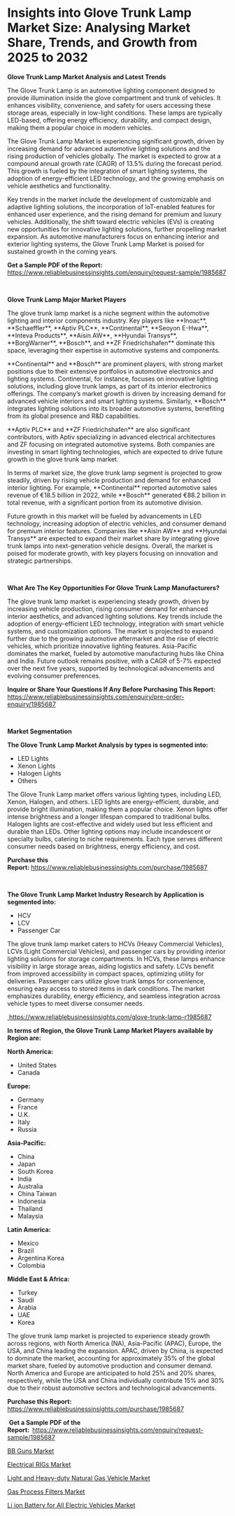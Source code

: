 <p><h1>Insights into Glove Trunk Lamp Market Size: Analysing Market Share, Trends, and Growth from 2025 to 2032</h1></p><p><strong>Glove Trunk Lamp Market Analysis and Latest Trends</strong></p>
<p><p>The Glove Trunk Lamp is an automotive lighting component designed to provide illumination inside the glove compartment and trunk of vehicles. It enhances visibility, convenience, and safety for users accessing these storage areas, especially in low-light conditions. These lamps are typically LED-based, offering energy efficiency, durability, and compact design, making them a popular choice in modern vehicles.</p><p>The Glove Trunk Lamp Market is experiencing significant growth, driven by increasing demand for advanced automotive lighting solutions and the rising production of vehicles globally. The market is expected to grow at a compound annual growth rate (CAGR) of 13.5% during the forecast period. This growth is fueled by the integration of smart lighting systems, the adoption of energy-efficient LED technology, and the growing emphasis on vehicle aesthetics and functionality.</p><p>Key trends in the market include the development of customizable and adaptive lighting solutions, the incorporation of IoT-enabled features for enhanced user experience, and the rising demand for premium and luxury vehicles. Additionally, the shift toward electric vehicles (EVs) is creating new opportunities for innovative lighting solutions, further propelling market expansion. As automotive manufacturers focus on enhancing interior and exterior lighting systems, the Glove Trunk Lamp Market is poised for sustained growth in the coming years.</p></p>
<p><strong>Get a Sample PDF of the Report:&nbsp;</strong> <a href="https://www.reliablebusinessinsights.com/enquiry/request-sample/1985687?utm_campaign=1873&utm_medium=2&utm_source=Github&utm_content=ia&utm_term=24012025&utm_id=glove-trunk-lamp">https://www.reliablebusinessinsights.com/enquiry/request-sample/1985687</a></p>
<p>&nbsp;</p>
<p><strong>Glove Trunk Lamp Major Market Players</strong></p>
<p><p>The glove trunk lamp market is a niche segment within the automotive lighting and interior components industry. Key players like **Inoac**, **Schaeffler**, **Aptiv PLC**, **Continental**, **Seoyon E-Hwa**, **Inteva Products**, **Aisin AW**, **Hyundai Transys**, **BorgWarner**, **Bosch**, and **ZF Friedrichshafen** dominate this space, leveraging their expertise in automotive systems and components.</p><p>**Continental** and **Bosch** are prominent players, with strong market positions due to their extensive portfolios in automotive electronics and lighting systems. Continental, for instance, focuses on innovative lighting solutions, including glove trunk lamps, as part of its interior electronics offerings. The company’s market growth is driven by increasing demand for advanced vehicle interiors and smart lighting systems. Similarly, **Bosch** integrates lighting solutions into its broader automotive systems, benefiting from its global presence and R&D capabilities.</p><p>**Aptiv PLC** and **ZF Friedrichshafen** are also significant contributors, with Aptiv specializing in advanced electrical architectures and ZF focusing on integrated automotive systems. Both companies are investing in smart lighting technologies, which are expected to drive future growth in the glove trunk lamp market.</p><p>In terms of market size, the glove trunk lamp segment is projected to grow steadily, driven by rising vehicle production and demand for enhanced interior lighting. For example, **Continental** reported automotive sales revenue of €18.5 billion in 2022, while **Bosch** generated €88.2 billion in total revenue, with a significant portion from its automotive division.</p><p>Future growth in this market will be fueled by advancements in LED technology, increasing adoption of electric vehicles, and consumer demand for premium interior features. Companies like **Aisin AW** and **Hyundai Transys** are expected to expand their market share by integrating glove trunk lamps into next-generation vehicle designs. Overall, the market is poised for moderate growth, with key players focusing on innovation and strategic partnerships.</p></p>
<p>&nbsp;</p>
<p><strong>What Are The Key Opportunities For Glove Trunk Lamp Manufacturers?</strong></p>
<p><p>The glove trunk lamp market is experiencing steady growth, driven by increasing vehicle production, rising consumer demand for enhanced interior aesthetics, and advanced lighting solutions. Key trends include the adoption of energy-efficient LED technology, integration with smart vehicle systems, and customization options. The market is projected to expand further due to the growing automotive aftermarket and the rise of electric vehicles, which prioritize innovative lighting features. Asia-Pacific dominates the market, fueled by automotive manufacturing hubs like China and India. Future outlook remains positive, with a CAGR of 5-7% expected over the next five years, supported by technological advancements and evolving consumer preferences.</p></p>
<p><strong>Inquire or Share Your Questions If Any Before Purchasing This Report:</strong> <a href="https://www.reliablebusinessinsights.com/enquiry/pre-order-enquiry/1985687?utm_campaign=1873&utm_medium=2&utm_source=Github&utm_content=ia&utm_term=24012025&utm_id=glove-trunk-lamp">https://www.reliablebusinessinsights.com/enquiry/pre-order-enquiry/1985687</a></p>
<p>&nbsp;</p>
<p><strong>Market Segmentation</strong></p>
<p><strong>The Glove Trunk Lamp Market Analysis by types is segmented into:</strong></p>
<p><ul><li>LED Lights</li><li>Xenon Lights</li><li>Halogen Lights</li><li>Others</li></ul></p>
<p><p>The Glove Trunk Lamp market offers various lighting types, including LED, Xenon, Halogen, and others. LED lights are energy-efficient, durable, and provide bright illumination, making them a popular choice. Xenon lights offer intense brightness and a longer lifespan compared to traditional bulbs. Halogen lights are cost-effective and widely used but less efficient and durable than LEDs. Other lighting options may include incandescent or specialty bulbs, catering to niche requirements. Each type serves different consumer needs based on brightness, energy efficiency, and cost.</p></p>
<p><strong>Purchase this Report:&nbsp;</strong><a href="https://www.reliablebusinessinsights.com/purchase/1985687?utm_campaign=1873&utm_medium=2&utm_source=Github&utm_content=ia&utm_term=24012025&utm_id=glove-trunk-lamp">https://www.reliablebusinessinsights.com/purchase/1985687</a></p>
<p>&nbsp;</p>
<p><strong>The Glove Trunk Lamp Market Industry Research by Application is segmented into:</strong></p>
<p><ul><li>HCV</li><li>LCV</li><li>Passenger Car</li></ul></p>
<p><p>The glove trunk lamp market caters to HCVs (Heavy Commercial Vehicles), LCVs (Light Commercial Vehicles), and passenger cars by providing interior lighting solutions for storage compartments. In HCVs, these lamps enhance visibility in large storage areas, aiding logistics and safety. LCVs benefit from improved accessibility in compact spaces, optimizing utility for deliveries. Passenger cars utilize glove trunk lamps for convenience, ensuring easy access to stored items in dark conditions. The market emphasizes durability, energy efficiency, and seamless integration across vehicle types to meet diverse consumer needs.</p></p>
<p><a href="https://www.reliablebusinessinsights.com/glove-trunk-lamp-r1985687?utm_campaign=1873&utm_medium=2&utm_source=Github&utm_content=ia&utm_term=24012025&utm_id=glove-trunk-lamp">&nbsp;https://www.reliablebusinessinsights.com/glove-trunk-lamp-r1985687</a></p>
<p><strong>In terms of Region, the Glove Trunk Lamp Market Players available by Region are:</strong></p>
<p>
    <p> <strong> North America: </strong>
        <ul>
            <li>United States</li>
            <li>Canada</li>
        </ul>
        </p> 
    <p> <strong> Europe: </strong>
        <ul>
            <li>Germany</li>
            <li>France</li>
            <li>U.K.</li>
            <li>Italy</li>
            <li>Russia</li>
        </ul>
        </p> 
    <p> <strong> Asia-Pacific: </strong>
        <ul>
            <li>China</li>
            <li>Japan</li>
            <li>South Korea</li>
            <li>India</li>
            <li>Australia</li>
            <li>China Taiwan</li>
            <li>Indonesia</li>
            <li>Thailand</li>
            <li>Malaysia</li>
        </ul>
        </p> 
    <p> <strong> Latin America: </strong>
        <ul>
            <li>Mexico</li>
            <li>Brazil</li>
            <li>Argentina Korea</li>
            <li>Colombia</li>
        </ul>
        </p> 
    <p> <strong> Middle East & Africa: </strong>
        <ul>
            <li>Turkey</li>
            <li>Saudi</li>
            <li>Arabia</li>
            <li>UAE</li>
            <li>Korea</li>
        </ul>
    </p>
    </p>
<p><p>The glove trunk lamp market is projected to experience steady growth across regions, with North America (NA), Asia-Pacific (APAC), Europe, the USA, and China leading the expansion. APAC, driven by China, is expected to dominate the market, accounting for approximately 35% of the global market share, fueled by automotive production and consumer demand. North America and Europe are anticipated to hold 25% and 20% shares, respectively, while the USA and China individually contribute 15% and 30% due to their robust automotive sectors and technological advancements.</p></p>
<p><strong>Purchase this Report: </strong><a href="https://www.reliablebusinessinsights.com/purchase/1985687?utm_campaign=1873&utm_medium=2&utm_source=Github&utm_content=ia&utm_term=24012025&utm_id=glove-trunk-lamp">https://www.reliablebusinessinsights.com/purchase/1985687</a></p>
<p>&nbsp;<strong>Get a Sample PDF of the Report:&nbsp;&nbsp;</strong><a href="https://www.reliablebusinessinsights.com/enquiry/request-sample/1985687?utm_campaign=1873&utm_medium=2&utm_source=Github&utm_content=ia&utm_term=24012025&utm_id=glove-trunk-lamp">https://www.reliablebusinessinsights.com/enquiry/request-sample/1985687</a></p>
<p><strong></strong></p>
<p><p><a href="https://www.linkedin.com/pulse/delving-growth-market-bb-guns-expected-134-cagr-2025-sstvf?utm_campaign=1873&utm_medium=2&utm_source=Github&utm_content=ia&utm_term=24012025&utm_id=glove-trunk-lamp">BB Guns Market</a></p><p><a href="https://www.linkedin.com/pulse/electrical-rigs-market-size-share-trends-analysis-report-n8tof?utm_campaign=1873&utm_medium=2&utm_source=Github&utm_content=ia&utm_term=24012025&utm_id=glove-trunk-lamp">Electrical RIGs Market</a></p><p><a href="https://github.com/leopardmicheal7019/Market-Research-Report-List-1/blob/main/light-and-heavy-duty-natural-gas-vehicle-market.md?utm_campaign=1873&utm_medium=2&utm_source=Github&utm_content=ia&utm_term=24012025&utm_id=glove-trunk-lamp">Light and Heavy-duty Natural Gas Vehicle Market</a></p><p><a href="https://www.linkedin.com/pulse/comprehensive-report-gas-process-filters-market-types-naclf?utm_campaign=1873&utm_medium=2&utm_source=Github&utm_content=ia&utm_term=24012025&utm_id=glove-trunk-lamp">Gas Process Filters Market</a></p><p><a href="https://github.com/millionkaryn68/Market-Research-Report-List-1/blob/main/li-ion-battery-for-all-electric-vehicles-market.md?utm_campaign=1873&utm_medium=2&utm_source=Github&utm_content=ia&utm_term=24012025&utm_id=glove-trunk-lamp">Li ion Battery for All Electric Vehicles Market</a></p></p>